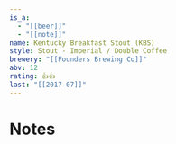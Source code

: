```yaml
---
is_a:
  - "[[beer]]"
  - "[[note]]"
name: Kentucky Breakfast Stout (KBS)
style: Stout - Imperial / Double Coffee
brewery: "[[Founders Brewing Co]]"
abv: 12
rating: 👍👍
last: "[[2017-07]]"
---
```

# Notes

